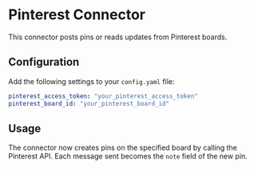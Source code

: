# Pinterest Connector

This connector posts pins or reads updates from Pinterest boards.

## Configuration
Add the following settings to your `config.yaml` file:
```yaml
pinterest_access_token: "your_pinterest_access_token"
pinterest_board_id: "your_pinterest_board_id"
```

## Usage
The connector now creates pins on the specified board by calling the Pinterest API.
Each message sent becomes the ``note`` field of the new pin.
